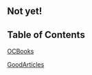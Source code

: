 ## Not yet!
## <a name='contents'>Table of Contents</a>

[]()
[OCBooks](https://github.com/saint-shaka/SayGoodByeToiOSDevelopment/blob/master/OCBooks.md)

[GoodArticles](https://github.com/saint-shaka/SayGoodByeToiOSDevelopment/blob/master/GoodArticles.md)

  
